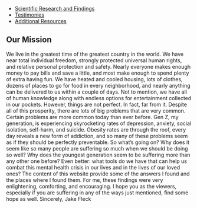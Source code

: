 <link rel="stylesheet" type="text/css" href="styles.css">

<nav class="tabs">
  <ul>
    <li><a href="#scientific-research-and-findings">Scientific Research and Findings</a></li>
    <li><a href="#testimonies">Testimonies</a></li>
    <li><a href="#additional-resources">Additional Resources</a></li>
  </ul>
</nav>

<section class="mission-statement">
  <h2>Our Mission</h2>
  <p>We live in the greatest time of the greatest country in the world. We have near total individual freedom, strongly protected universal human rights, and relative personal protection and safety. Nearly everyone makes enough money to pay bills and save a little, and most make enough to spend plenty of extra having fun. We have heated and cooled housing, lots of clothes, dozens of places to go for food in every neighborhood, and nearly anything can be delivered to us within a couple of days. Not to mention, we have all of human knowledge along with endless options for entertainment collected in our pockets. 
  However, things are not perfect. In fact, far from it. Despite all of this prosperity, there are lots of big problems that are very common. Certain problems are more common today than ever before. Gen Z, my generation, is experiencing skyrocketing rates of depression, anxiety, social isolation, self-harm, and suicide. Obesity rates are through the roof, every day reveals a new form of addiction, and so many of these problems seem as if they should be perfectly preventable.
  So what’s going on? Why does it seem like so many people are suffering so much when we should be doing so well? Why does the youngest generation seem to be suffering more than any other one before? Even better: what tools do we have that can help us combat this mental health crisis in our lives and in the lives of our loved ones? The content of this website provide some of the answers I found and the places where I found them. For me, these findings were very enlightening, comforting, and encouraging. I hope you as the viewers, especially if you are suffering in any of the ways just mentioned, find some hope as well.
								Sincerely,
									Jake Fleck
</p>
</section>
